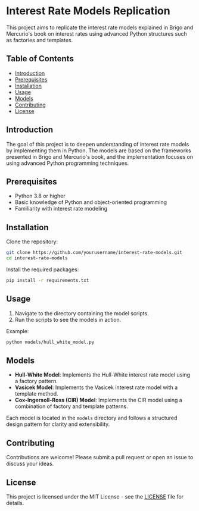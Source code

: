 
# Interest Rate Models Replication

This project aims to replicate the interest rate models explained in Brigo and Mercurio's book on interest rates using advanced Python structures such as factories and templates.

## Table of Contents

- [Introduction](#introduction)
- [Prerequisites](#prerequisites)
- [Installation](#installation)
- [Usage](#usage)
- [Models](#models)
- [Contributing](#contributing)
- [License](#license)

## Introduction

The goal of this project is to deepen understanding of interest rate models by implementing them in Python. The models are based on the frameworks presented in Brigo and Mercurio's book, and the implementation focuses on using advanced Python programming techniques.

## Prerequisites

- Python 3.8 or higher
- Basic knowledge of Python and object-oriented programming
- Familiarity with interest rate modeling

## Installation

Clone the repository:

```bash
git clone https://github.com/yourusername/interest-rate-models.git
cd interest-rate-models
```

Install the required packages:

```bash
pip install -r requirements.txt
```

## Usage

1. Navigate to the directory containing the model scripts.
2. Run the scripts to see the models in action.

Example:

```bash
python models/hull_white_model.py
```

## Models

- **Hull-White Model**: Implements the Hull-White interest rate model using a factory pattern.
- **Vasicek Model**: Implements the Vasicek interest rate model with a template method.
- **Cox-Ingersoll-Ross (CIR) Model**: Implements the CIR model using a combination of factory and template patterns.

Each model is located in the `models` directory and follows a structured design pattern for clarity and extensibility.

## Contributing

Contributions are welcome! Please submit a pull request or open an issue to discuss your ideas.

## License

This project is licensed under the MIT License - see the [LICENSE](LICENSE) file for details.
